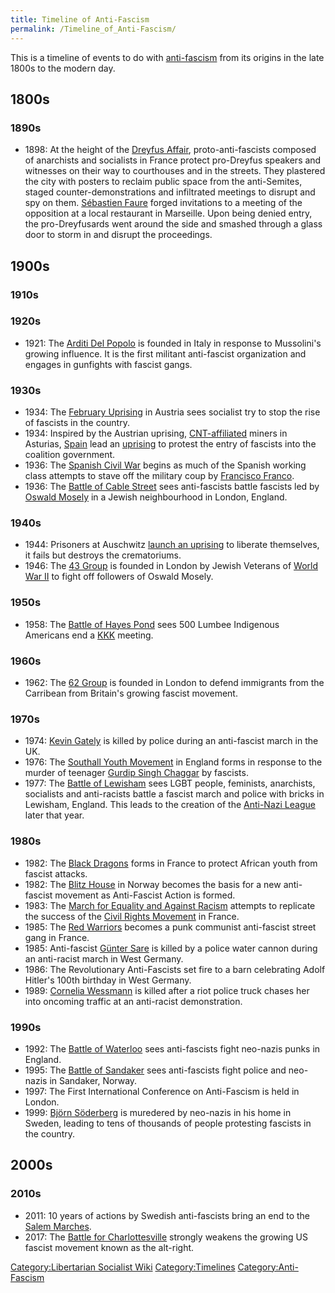 ```yaml
---
title: Timeline of Anti-Fascism
permalink: /Timeline_of_Anti-Fascism/
---
```


This is a timeline of events to do with
[anti-fascism](Anti-Fascism "wikilink") from its origins in the late
1800s to the modern day.

## 1800s

### 1890s

- 1898: At the height of the [Dreyfus
  Affair](Dreyfus_Affair "wikilink"), proto-anti-fascists composed of
  anarchists and socialists in France protect pro-Dreyfus speakers and
  witnesses on their way to courthouses and in the streets. They
  plastered the city with posters to reclaim public space from the
  anti-Semites, staged counter-demonstrations and infiltrated meetings
  to disrupt and spy on them. [Sébastien
  Faure](Sébastien_Faure "wikilink") forged invitations to a meeting of
  the opposition at a local restaurant in Marseille. Upon being denied
  entry, the pro-Dreyfusards went around the side and smashed through a
  glass door to storm in and disrupt the proceedings.

## 1900s

### 1910s

### 1920s

- 1921: The [Arditi Del Popolo](Arditi_Del_Popolo "wikilink") is founded
  in Italy in response to Mussolini's growing influence. It is the first
  militant anti-fascist organization and engages in gunfights with
  fascist gangs.

### 1930s

- 1934: The [February Uprising](February_Uprising_(Austria) "wikilink")
  in Austria sees socialist try to stop the rise of fascists in the
  country.
- 1934: Inspired by the Austrian uprising,
  [CNT-affiliated](National_Confederation_of_Labour_(Spain) "wikilink")
  miners in Asturias, [Spain](Spain "wikilink") lead an
  [uprising](Asturias_Uprising "wikilink") to protest the entry of
  fascists into the coalition government.
- 1936: The [Spanish Civil War](Spanish_Civil_War "wikilink") begins as
  much of the Spanish working class attempts to stave off the military
  coup by [Francisco Franco](Francisco_Franco "wikilink").
- 1936: The [Battle of Cable Street](Battle_of_Cable_Street "wikilink")
  sees anti-fascists battle fascists led by [Oswald
  Mosely](Oswald_Mosely "wikilink") in a Jewish neighbourhood in London,
  England.

### 1940s

- 1944: Prisoners at Auschwitz [launch an
  uprising](Auschwitz#Uprising "wikilink") to liberate themselves, it
  fails but destroys the crematoriums.
- 1946: The [43 Group](43_Group "wikilink") is founded in London by
  Jewish Veterans of [World War II](World_War_II "wikilink") to fight
  off followers of Oswald Mosely.

### 1950s

- 1958: The [Battle of Hayes Pond](Battle_of_Hayes_Pond "wikilink") sees
  500 Lumbee Indigenous Americans end a [KKK](Ku_Klux_Klan "wikilink")
  meeting.

### 1960s

- 1962: The [62 Group](62_Group "wikilink") is founded in London to
  defend immigrants from the Carribean from Britain's growing fascist
  movement.

### 1970s

- 1974: [Kevin Gately](Kevin_Gately "wikilink") is killed by police
  during an anti-fascist march in the UK.
- 1976: The [Southall Youth
  Movement](Southall_Youth_Movement "wikilink") in England forms in
  response to the murder of teenager [Gurdip Singh
  Chaggar](Gurdip_Singh_Chaggar "wikilink") by fascists.
- 1977: The [Battle of Lewisham](Battle_of_Lewisham "wikilink") sees
  LGBT people, feminists, anarchists, socialists and anti-racists battle
  a fascist march and police with bricks in Lewisham, England. This
  leads to the creation of the [Anti-Nazi
  League](Anti-Nazi_League "wikilink") later that year.

### 1980s

- 1982: The [Black Dragons](Black_Dragons "wikilink") forms in France to
  protect African youth from fascist attacks.
- 1982: The [Blitz House](Blitz_House "wikilink") in Norway becomes the
  basis for a new anti-fascist movement as Anti-Fascist Action is
  formed.
- 1983: The [March for Equality and Against
  Racism](March_for_Equality_and_Against_Racism_(France) "wikilink")
  attempts to replicate the success of the [Civil Rights
  Movement](Civil_Rights_Movement "wikilink") in France.
- 1985: The [Red Warriors](Red_Warriors_(France) "wikilink") becomes a
  punk communist anti-fascist street gang in France.
- 1985: Anti-fascist [Günter Sare](Günter_Sare "wikilink") is killed by
  a police water cannon during an anti-racist march in West Germany.
- 1986: The Revolutionary Anti-Fascists set fire to a barn celebrating
  Adolf Hitler's 100th birthday in West Germany.
- 1989: [Cornelia Wessmann](Cornelia_Wessmann "wikilink") is killed
  after a riot police truck chases her into oncoming traffic at an
  anti-racist demonstration.

### 1990s

- 1992: The [Battle of Waterloo](Battle_of_Waterloo_(UK) "wikilink")
  sees anti-fascists fight neo-nazis punks in England.
- 1995: The [Battle of Sandaker](Battle_of_Sandaker "wikilink") sees
  anti-fascists fight police and neo-nazis in Sandaker, Norway.
- 1997: The First International Conference on Anti-Fascism is held in
  London.
- 1999: [Björn Söderberg](Björn_Söderberg "wikilink") is muredered by
  neo-nazis in his home in Sweden, leading to tens of thousands of
  people protesting fascists in the country.

## 2000s

### 2010s

- 2011: 10 years of actions by Swedish anti-fascists bring an end to the
  [Salem Marches](Salem_Marches "wikilink").
- 2017: The [Battle for
  Charlottesville](Battle_for_Charlottesville "wikilink") strongly
  weakens the growing US fascist movement known as the alt-right.

[Category:Libertarian Socialist
Wiki](Category:Libertarian_Socialist_Wiki "wikilink")
[Category:Timelines](Category:Timelines "wikilink")
[Category:Anti-Fascism](Category:Anti-Fascism "wikilink")